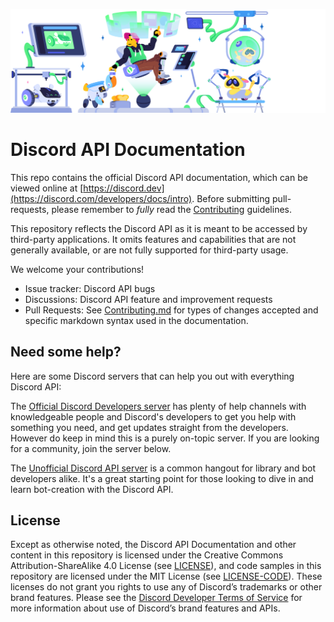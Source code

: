 ![Wow a header](images/docs-header.svg)

# Discord API Documentation

This repo contains the official Discord API documentation, which can be viewed online at [https://discord.dev](https://discord.com/developers/docs/intro). Before submitting pull-requests, please remember to _fully_ read the [Contributing](CONTRIBUTING.md) guidelines.

This repository reflects the Discord API as it is meant to be accessed by third-party applications. It omits features and capabilities that are not generally available, or are not fully supported for third-party usage.

We welcome your contributions!

-   Issue tracker: Discord API bugs
-   Discussions: Discord API feature and improvement requests
-   Pull Requests: See [Contributing.md](https://github.com/discord/discord-api-docs/blob/main/CONTRIBUTING.md) for types of changes accepted and specific markdown syntax used in the documentation.

## Need some help?

Here are some Discord servers that can help you out with everything Discord API:

The [Official Discord Developers server](https://discord.gg/discord-developers) has plenty of help channels with knowledgeable people and Discord's developers to get you help with something you need, and get updates straight from the developers. However do keep in mind this is a purely on-topic server. If you are looking for a community, join the server below.

The [Unofficial Discord API server](https://discord.gg/discord-api) is a common hangout for library and bot developers alike. It's a great starting point for those looking to dive in and learn bot-creation with the Discord API.

## License

Except as otherwise noted, the Discord API Documentation and other content in this repository is licensed under the Creative Commons Attribution-ShareAlike 4.0 License (see [LICENSE](https://github.com/discord/discord-api-docs/blob/main/LICENSE)), and code samples in this repository are licensed under the MIT License (see [LICENSE-CODE](https://github.com/discord/discord-api-docs/blob/main/LICENSE-CODE)). These licenses do not grant you rights to use any of Discord’s trademarks or other brand features. Please see the [Discord Developer Terms of Service](https://discord.com/developers/docs/policies-and-agreements/developer-terms-of-service) for more information about use of Discord’s brand features and APIs.
